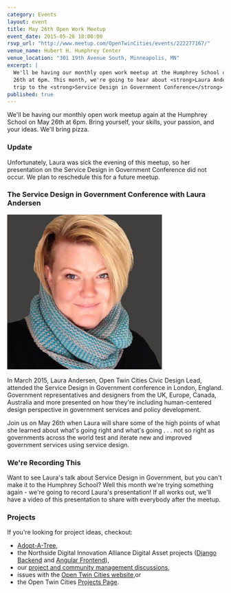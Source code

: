 ```yaml
---
category: Events
layout: event
title: May 26th Open Work Meetup
event_date: 2015-05-26 18:00:00
rsvp_url: "http://www.meetup.com/OpenTwinCities/events/222277167/"
venue_name: Hubert H. Humphrey Center 
venue_location: "301 19th Avenue South, Minneapolis, MN"
excerpt: |
  We'll be having our monthly open work meetup at the Humphrey School on May 
  26th at 6pm. This month, we're going to hear about <strong>Laura Andersen</strong>'s 
  trip to the <strong>Service Design in Government Conference</strong> in London.
published: true 
---
```


We'll be having our monthly open work meetup again at the Humphrey School on
May 26th at 6pm. Bring yourself, your skills, your passion, and your ideas.
We'll bring pizza.

### Update

Unfortunately, Laura was sick the evening of this meetup, so her presentation
on the Service Design in Government Conference did not occur. We plan to
reschedule this for a future meetup.

### The Service Design in Government Conference with Laura Andersen

![Laura Andersen](/images/posts/2015/05/la.jpg)

In March 2015, Laura Andersen, Open Twin Cities Civic Design Lead, attended the 
Service Design in Government conference in London, England. Government 
representatives and designers from the UK, Europe, Canada, Australia and more 
presented on how they're including human-centered design perspective in 
government services and policy development. 

Join us on May 26th when Laura will share some of the high points of what she 
learned about what's going right and what's going . . . not so right as 
governments across the world test and iterate new and improved government 
services using service design. 

### We're Recording This

Want to see Laura's talk about Service Design in Government, but you can't make 
it to the Humphrey School? Well this month we're trying something again - we're 
going to record Laura's presentation! If all works out, we'll have a video of 
this presentation to share with everybody after the meetup.

### Projects

If you're looking for project ideas, checkout: 

- [Adopt-A-Tree](https://github.com/ballPointPenguin/adopt-a-tree),
- the Northside Digital Innovation Alliance Digital Asset projects 
  ([Django Backend](https://github.com/OpenTwinCities/ndia-django) and 
  [Angular Frontend](https://github.com/OpenTwinCities/ndia-angular)),
- our [project and community management discussions](http://bit.ly/manageOTC),
- issues with the [Open Twin Cities website](https://github.com/OpenTwinCities/opentwincities.github.com),or 
- the Open Twin Cities [Projects Page](/projects).

